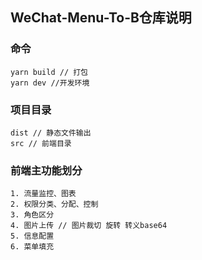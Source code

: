 ## WeChat-Menu-To-B仓库说明


### 命令

```
yarn build // 打包
yarn dev //开发环境
```

### 项目目录

```
dist // 静态文件输出
src // 前端目录
```

### 前端主功能划分

```
1. 流量监控、图表
2. 权限分类、分配、控制
3. 角色区分
4. 图片上传 // 图片裁切 旋转 转义base64 
5. 信息配置
6. 菜单填充
```